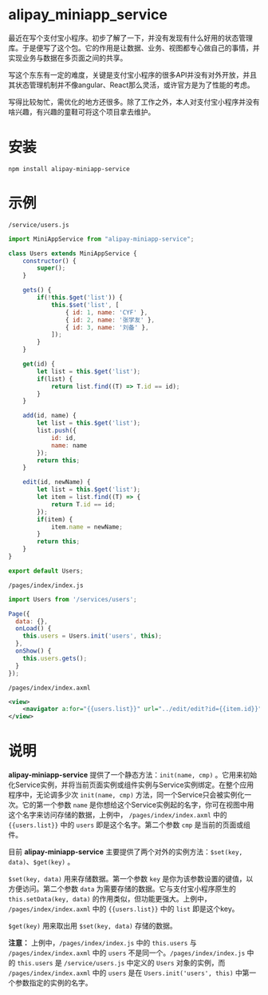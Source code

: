 # alipay_miniapp_service

最近在写个支付宝小程序。初步了解了一下，并没有发现有什么好用的状态管理库。于是便写了这个包。它的作用是让数据、业务、视图都专心做自己的事情，并实现业务与数据在多页面之间的共享。

写这个东东有一定的难度，关键是支付宝小程序的很多API并没有对外开放，并且其状态管理机制并不像angular、React那么灵活，或许官方是为了性能的考虑。

写得比较匆忙，需优化的地方还很多。除了工作之外，本人对支付宝小程序并没有啥兴趣，有兴趣的童鞋可将这个项目拿去维护。

# 安装
```
npm install alipay-miniapp-service
```

# 示例

`/service/users.js`
```js
import MiniAppService from "alipay-miniapp-service";

class Users extends MiniAppService {
    constructor() {
        super();
    }

    gets() {
        if(!this.$get('list')) {
            this.$set('list', [
                { id: 1, name: 'CYF' },
                { id: 2, name: '张学友' },
                { id: 3, name: '刘备' },
            ]);
        }
    }

    get(id) {
        let list = this.$get('list');
        if(list) {
            return list.find((T) => T.id == id);
        }
    }

    add(id, name) {
        let list = this.$get('list');
        list.push({
            id: id,
            name: name
        });
        return this;
    }

    edit(id, newName) {
        let list = this.$get('list');
        let item = list.find((T) => {
            return T.id == id;
        });
        if(item) {
            item.name = newName;
        }
        return this;
    }
}

export default Users;
```

`/pages/index/index.js`
```js
import Users from '/services/users';

Page({
  data: {},
  onLoad() {
    this.users = Users.init('users', this);
  },
  onShow() {
    this.users.gets();
  }
});
```

`/pages/index/index.axml`
```xml
<view>
    <navigator a:for="{{users.list}}" url="../edit/edit?id={{item.id}}">{{item.name}}</navigator>
</view>
```


# 说明

**alipay-miniapp-service** 提供了一个静态方法：`init(name, cmp)` 。它用来初始化Service实例，并将当前页面实例或组件实例与Service实例绑定。在整个应用程序中，无论调多少次 `init(name, cmp)` 方法，同一个Service只会被实例化一次。它的第一个参数 `name` 是你想给这个Service实例起的名字，你可在视图中用这个名字来访问存储的数据，上例中， `/pages/index/index.axml` 中的 `{{users.list}}` 中的 `users` 即是这个名字。第二个参数 `cmp` 是当前的页面或组件。

目前 **alipay-miniapp-service** 主要提供了两个对外的实例方法：`$set(key, data)`、`$get(key)` 。

`$set(key, data)` 用来存储数据。第一个参数 `key` 是你为该参数设置的键值，以方便访问。第二个参数 `data` 为需要存储的数据。它与支付宝小程序原生的 `this.setData(key, data)` 的作用类似，但功能更强大。上例中， `/pages/index/index.axml` 中的 `{{users.list}}` 中的 `list` 即是这个key。

`$get(key)` 用来取出用 `$set(key, data)` 存储的数据。

**注意：** 上例中，`/pages/index/index.js` 中的 `this.users` 与 `/pages/index/index.axml` 中的 `users` 不是同一个。`/pages/index/index.js` 中的 `this.users` 是 `/service/users.js` 中定义的 `Users` 对象的实例，而 `/pages/index/index.axml` 中的 `users` 是在 `Users.init('users', this)` 中第一个参数指定的实例的名字。
